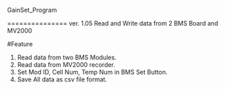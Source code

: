 GainSet_Program

===============
ver. 1.05
Read and Write data from 2 BMS Board and MV2000 


#Feature
1. Read data from two BMS Modules.
2. Read data from MV2000 recorder.
3. Set Mod ID, Cell Num, Temp Num in BMS Set Button.
4. Save All data as csv file format.
